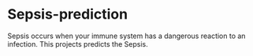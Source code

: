 # Sepsis-prediction
Sepsis occurs when your immune system has a dangerous reaction to an infection. This projects predicts the Sepsis.
